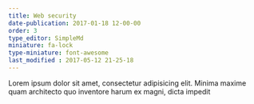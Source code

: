 ```yaml
---
title: Web security
date-publication: 2017-01-18 12-00-00
order: 3
type_editor: SimpleMd
miniature: fa-lock
type-miniature: font-awesome
last_modified : 2017-05-12 21-25-18
---
```

Lorem ipsum dolor sit amet, consectetur adipisicing elit. Minima maxime quam architecto quo inventore harum ex magni, dicta impedit